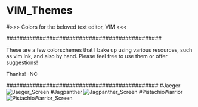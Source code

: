 # VIM_Themes
#>>> Colors for the beloved text editor, VIM <<<

###############################################

These are a few colorschemes that I bake up using various resources, such as vim.ink, and also by hand. Please feel free to use them or offer suggestions! 

Thanks!
-NC

##############################################
#Jaeger
![Jaeger_Screen](https://raw.githubusercontent.com/TheNicholsOfCharroth/VIM_Themes/master/Jaeger.png)
#Jagpanther
![Jagpanther_Screen](https://raw.githubusercontent.com/TheNicholsOfCharroth/VIM_Themes/master/Jagpanther.png)
#PistachioWarrior
![PistachioWarrior_Screen](https://raw.githubusercontent.com/TheNicholsOfCharroth/VIM_Themes/master/PistachioWarrior.png)
